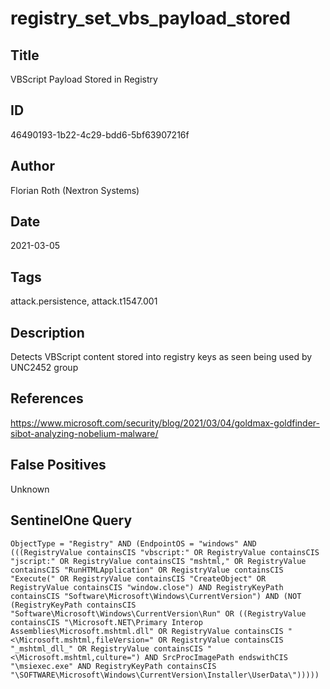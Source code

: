 # registry_set_vbs_payload_stored

## Title
VBScript Payload Stored in Registry

## ID
46490193-1b22-4c29-bdd6-5bf63907216f

## Author
Florian Roth (Nextron Systems)

## Date
2021-03-05

## Tags
attack.persistence, attack.t1547.001

## Description
Detects VBScript content stored into registry keys as seen being used by UNC2452 group

## References
https://www.microsoft.com/security/blog/2021/03/04/goldmax-goldfinder-sibot-analyzing-nobelium-malware/

## False Positives
Unknown

## SentinelOne Query
```
ObjectType = "Registry" AND (EndpointOS = "windows" AND (((RegistryValue containsCIS "vbscript:" OR RegistryValue containsCIS "jscript:" OR RegistryValue containsCIS "mshtml," OR RegistryValue containsCIS "RunHTMLApplication" OR RegistryValue containsCIS "Execute(" OR RegistryValue containsCIS "CreateObject" OR RegistryValue containsCIS "window.close") AND RegistryKeyPath containsCIS "Software\Microsoft\Windows\CurrentVersion") AND (NOT (RegistryKeyPath containsCIS "Software\Microsoft\Windows\CurrentVersion\Run" OR ((RegistryValue containsCIS "\Microsoft.NET\Primary Interop Assemblies\Microsoft.mshtml.dll" OR RegistryValue containsCIS "<\Microsoft.mshtml,fileVersion=" OR RegistryValue containsCIS "_mshtml_dll_" OR RegistryValue containsCIS "<\Microsoft.mshtml,culture=") AND SrcProcImagePath endswithCIS "\msiexec.exe" AND RegistryKeyPath containsCIS "\SOFTWARE\Microsoft\Windows\CurrentVersion\Installer\UserData\")))))

```